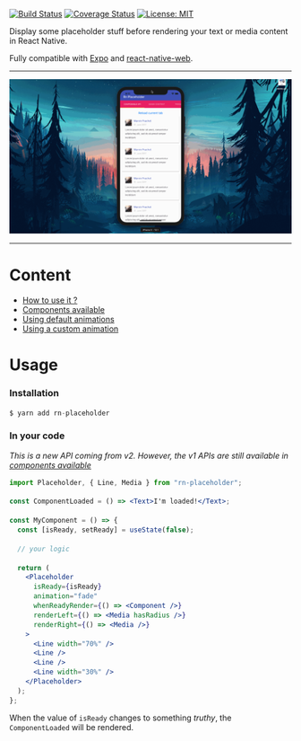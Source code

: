 [![Build Status](https://travis-ci.org/mfrachet/rn-placeholder.svg?branch=master)](https://travis-ci.org/mfrachet/rn-placeholder)
[![Coverage Status](https://coveralls.io/repos/github/mfrachet/rn-placeholder/badge.svg?branch=master)](https://coveralls.io/github/mfrachet/rn-placeholder?branch=master)
[![License: MIT](https://img.shields.io/badge/License-MIT-yellow.svg)](https://opensource.org/licenses/MIT)

Display some placeholder stuff before rendering your text or media content in React Native.

Fully compatible with [Expo](https://expo.io/) and [react-native-web](https://github.com/necolas/react-native-web).

---

<p align="center">
<img src="./docs/demo.gif" />
</p>

---

# Content

- <a href="#usage">How to use it ?</a>
- [Components available](./docs/COMPONENTS.md)
- [Using default animations](./docs/ANIMATIONS.md#default)
- [Using a custom animation](./docs/ANIMATIONS.md#custom-animations)

<h1 name="#usage">Usage</h1>

### Installation

```javascript
$ yarn add rn-placeholder
```

### In your code

_This is a new API coming from v2. However, the v1 APIs are still available in [components available](./docs/COMPONENTS.md)_

```jsx
import Placeholder, { Line, Media } from "rn-placeholder";

const ComponentLoaded = () => <Text>I'm loaded!</Text>;

const MyComponent = () => {
  const [isReady, setReady] = useState(false);

  // your logic

  return (
    <Placeholder
      isReady={isReady}
      animation="fade"
      whenReadyRender={() => <Component />}
      renderLeft={() => <Media hasRadius />}
      renderRight={() => <Media />}
    >
      <Line width="70%" />
      <Line />
      <Line />
      <Line width="30%" />
    </Placeholder>
  );
};
```

When the value of `isReady` changes to something _truthy_, the `ComponentLoaded` will be rendered.
